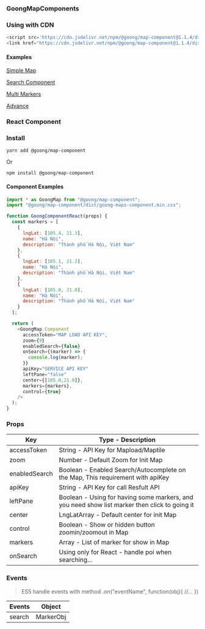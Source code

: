 ### GoongMapComponents

### Using with CDN
```js
<script src='https://cdn.jsdelivr.net/npm/@goong/map-component@1.1.4/dist/goong-maps-component.min.js'></script>
<link href="https://cdn.jsdelivr.net/npm/@goong/map-component@1.1.4/dist/goong-maps-component.min.css" rel="stylesheet" type="text/css"/>
```

#### Examples

[ Simple Map ](http://jsfiddle.net/buminta/8cfy296q)

[ Search Component ](http://jsfiddle.net/buminta/8cnv2xk4)

[ Multi Markers ](http://jsfiddle.net/buminta/k09bdnpv)

[ Advance ](http://jsfiddle.net/buminta/pg9ro8f3)

### React Component

### Install

```
yarn add @goong/map-component
```

Or

```
npm install @goong/map-component
```

#### Component Examples

```js
import * as GoongMap from "@goong/map-component";
import "@goong/map-component/dist/goong-maps-component.min.css";

function GoongComponentReact(props) {
  const markers = [
    {
      lngLat: [105.4, 21.3],
      name: "Hà Nội",
      description: "Thành phố Hà Nội, Việt Nam"
    },
    {
      lngLat: [105.1, 21.2],
      name: "Hà Nội",
      description: "Thành phố Hà Nội, Việt Nam"
    },
    {
      lngLat: [105.0, 21.0],
      name: "Hà Nội",
      description: "Thành phố Hà Nội, Việt Nam"
    }
  ];

  return (
    <GoongMap.Component
      accessToken="MAP LOAD API KEY",
      zoom={9}
      enabledSearch={false}
      onSearch={(marker) => {
        console.log(marker);
      }}
      apiKey="SERVICE API KEY"
      leftPane="false"
      center={[105.0,21.0]},
      markers={markers},
      control={true}
    /> 
  );
}
```

### Props

| Key         | Type - Description |
| ----------- | ----------- |
| accessToken | String - API Key for Mapload/Maptile   |
| zoom        | Number - Default Zoom for Init Map        |
| enabledSearch | Boolean - Enabled Search/Autocomplete on the Map, This requirement with apiKey |
| apiKey | String - API Key for call Resfult API |
| leftPane | Boolean - Using for having some markers, and you need show list marker then click to going it |
| center | LngLatArray - Default center for init Map |
| control | Boolean - Show or hidden button zoomin/zoomout in Map |
| markers | Array<Markers> - List of marker for show in Map |
| onSearch | Using only for React - handle poi when searching... |

### Events

> ES5 handle events with method .on("eventName", function(obj){ //... })

| Events | Object |
| ------ | ------ |
| search | MarkerObj |

